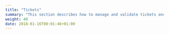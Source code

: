 ```yaml
---
title: "Tickets"
summary: "This section describes how to manage and validate tickets and invoices."
weight: 40
date: 2018-01-16T00:01:46+01:00
---
```

